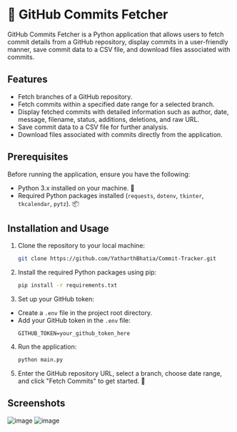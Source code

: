 # 🚀 GitHub Commits Fetcher

GitHub Commits Fetcher is a Python application that allows users to fetch commit details from a GitHub repository, display commits in a user-friendly manner, save commit data to a CSV file, and download files associated with commits.

## Features

- Fetch branches of a GitHub repository.
- Fetch commits within a specified date range for a selected branch.
- Display fetched commits with detailed information such as author, date, message, filename, status, additions, deletions, and raw URL.
- Save commit data to a CSV file for further analysis.
- Download files associated with commits directly from the application.

## Prerequisites

Before running the application, ensure you have the following:

- Python 3.x installed on your machine. 🐍
- Required Python packages installed (`requests`, `dotenv`, `tkinter`, `tkcalendar`, `pytz`). 📦

## Installation and Usage

1. Clone the repository to your local machine:
   ```bash
   git clone https://github.com/YatharthBhatia/Commit-Tracker.git

2. Install the required Python packages using pip:
   ```bash
   pip install -r requirements.txt

3. Set up your GitHub token:
- Create a `.env` file in the project root directory.
- Add your GitHub token in the `.env` file:
  ```
  GITHUB_TOKEN=your_github_token_here
  ```

4. Run the application:
   ```bash
   python main.py

5. Enter the GitHub repository URL, select a branch, choose date range, and click "Fetch Commits" to get started. 🚀

## Screenshots

![image](https://github.com/user-attachments/assets/8cb4f065-0212-484e-9a18-9ffc45f0d2ef)
![image](https://github.com/user-attachments/assets/e2ea28ef-cc17-45fc-b332-1b982ce509ea)

